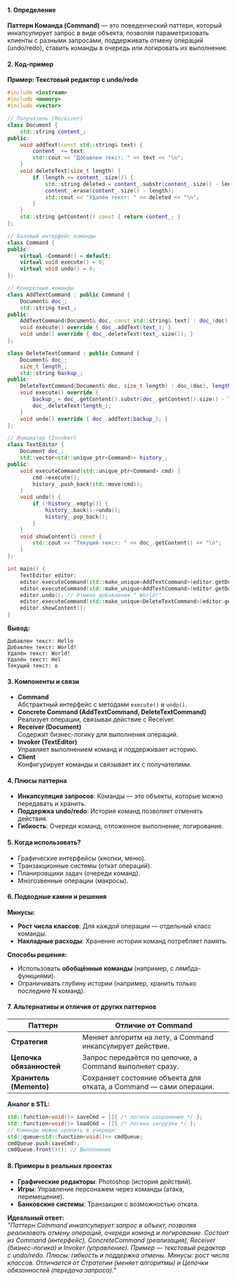 #### **1. Определение**  
**Паттерн Команда (Command)** — это поведенческий паттерн, который инкапсулирует запрос в виде объекта, позволяя параметризовать клиенты с разными запросами, поддерживать отмену операций (undo/redo), ставить команды в очередь или логировать их выполнение.  

#### **2. Код-пример**  
**Пример: Текстовый редактор с undo/redo**  
```cpp
#include <iostream>
#include <memory>
#include <vector>

// Получатель (Receiver)
class Document {
    std::string content_;
public:
    void addText(const std::string& text) {
        content_ += text;
        std::cout << "Добавлен текст: " << text << "\n";
    }
    void deleteText(size_t length) {
        if (length <= content_.size()) {
            std::string deleted = content_.substr(content_.size() - length);
            content_.erase(content_.size() - length);
            std::cout << "Удалён текст: " << deleted << "\n";
        }
    }
    std::string getContent() const { return content_; }
};

// Базовый интерфейс команды
class Command {
public:
    virtual ~Command() = default;
    virtual void execute() = 0;
    virtual void undo() = 0;
};

// Конкретные команды
class AddTextCommand : public Command {
    Document& doc_;
    std::string text_;
public:
    AddTextCommand(Document& doc, const std::string& text) : doc_(doc), text_(text) {}
    void execute() override { doc_.addText(text_); }
    void undo() override { doc_.deleteText(text_.size()); }
};

class DeleteTextCommand : public Command {
    Document& doc_;
    size_t length_;
    std::string backup_;
public:
    DeleteTextCommand(Document& doc, size_t length) : doc_(doc), length_(length) {}
    void execute() override {
        backup_ = doc_.getContent().substr(doc_.getContent().size() - length_);
        doc_.deleteText(length_);
    }
    void undo() override { doc_.addText(backup_); }
};

// Инициатор (Invoker)
class TextEditor {
    Document doc_;
    std::vector<std::unique_ptr<Command>> history_;
public:
    void executeCommand(std::unique_ptr<Command> cmd) {
        cmd->execute();
        history_.push_back(std::move(cmd));
    }
    void undo() {
        if (!history_.empty()) {
            history_.back()->undo();
            history_.pop_back();
        }
    }
    void showContent() const {
        std::cout << "Текущий текст: " << doc_.getContent() << "\n";
    }
};

int main() {
    TextEditor editor;
    editor.executeCommand(std::make_unique<AddTextCommand>(editor.getDoc(), "Hello"));
    editor.executeCommand(std::make_unique<AddTextCommand>(editor.getDoc(), " World!"));
    editor.undo(); // Отмена добавления " World!"
    editor.executeCommand(std::make_unique<DeleteTextCommand>(editor.getDoc(), 3));
    editor.showContent();
}
```
**Вывод:**  
```
Добавлен текст: Hello  
Добавлен текст: World!  
Удалён текст: World!  
Удалён текст: Hel  
Текущий текст: o  
```

#### **3. Компоненты и связи**  
- **Command**  
  Абстрактный интерфейс с методами `execute()` и `undo()`.  
- **Concrete Command (AddTextCommand, DeleteTextCommand)**  
  Реализует операции, связывая действие с Receiver.  
- **Receiver (Document)**  
  Содержит бизнес-логику для выполнения операций.  
- **Invoker (TextEditor)**  
  Управляет выполнением команд и поддерживает историю.  
- **Client**  
  Конфигурирует команды и связывает их с получателями.  

#### **4. Плюсы паттерна**  
- **Инкапсуляция запросов**: Команды — это объекты, которые можно передавать и хранить.  
- **Поддержка undo/redo**: История команд позволяет отменять действия.  
- **Гибкость**: Очереди команд, отложенное выполнение, логирование.  

#### **5. Когда использовать?**  
- Графические интерфейсы (кнопки, меню).  
- Транзакционные системы (откат операций).  
- Планировщики задач (очереди команд).  
- Многозвенные операции (макросы).  

#### **6. Подводные камни и решения**  
**Минусы:**  
- **Рост числа классов**: Для каждой операции — отдельный класс команды.  
- **Накладные расходы**: Хранение истории команд потребляет память.  

**Способы решения:**  
- Использовать **обобщённые команды** (например, с лямбда-функциями).  
- Ограничивать глубину истории (например, хранить только последние N команд).  

#### **7. Альтернативы и отличия от других паттернов**  

| **Паттерн**       | **Отличие от Command**                                                                 |
|-------------------|---------------------------------------------------------------------------------------|
| **Стратегия**     | Меняет алгоритм на лету, а Command инкапсулирует действие.                           |
| **Цепочка обязанностей** | Запрос передаётся по цепочке, а Command выполняет сразу.                             |
| **Хранитель (Memento)** | Сохраняет состояние объекта для отката, а Command — сами операции.                  |
**Аналог в STL:**  
```cpp
std::function<void()> saveCmd = []{ /* логика сохранения */ };
std::function<void()> loadCmd = []{ /* логика загрузки */ };
// Команды можно хранить в очереди:
std::queue<std::function<void()>> cmdQueue;
cmdQueue.push(saveCmd);
cmdQueue.front()(); // Выполнение
```

#### **8. Примеры в реальных проектах**  
- **Графические редакторы**: Photoshop (история действий).  
- **Игры**: Управление персонажем через команды (атака, перемещение).  
- **Банковские системы**: Транзакции с возможностью отката.  

**Идеальный ответ:**  
*"Паттерн Command инкапсулирует запрос в объект, позволяя реализовать отмену операций, очереди команд и логирование. Состоит из Command (интерфейс), ConcreteCommand (реализация), Receiver (бизнес-логика) и Invoker (управление). Пример — текстовый редактор с undo/redo. Плюсы: гибкость и поддержка отмены. Минусы: рост числа классов. Отличается от Стратегии (меняет алгоритмы) и Цепочки обязанностей (передача запроса)."*